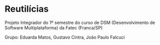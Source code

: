 # Reutilícias

Projeto Integrador do 1º semestre do curso de DSM (Desenvolvimento de Software Multiplataforma) da Fatec (Franca/SP)

Grupo: Eduarda Matos, Gustavo Cintra, João Paulo Falcuci